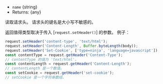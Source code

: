 <!-- YAML
added: v1.6.0
-->

* `name` {string}
* Returns: {any}

读取请求头。
请求头的键名是大小写不敏感的。

返回值得类型取决于传入 [`request.setHeader()`] 的参数。
例子：

```js
request.setHeader('content-type', 'text/html');
request.setHeader('Content-Length', Buffer.byteLength(body));
request.setHeader('Set-Cookie', ['type=ninja', 'language=javascript']);
const contentType = request.getHeader('Content-Type');
// contentType 的值为 'text/html'。
const contentLength = request.getHeader('Content-Length');
// contentLength 是一个数值。
const setCookie = request.getHeader('set-cookie');
// setCookie 是一个字符串数组。
```

